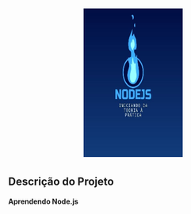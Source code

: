 <h1 align="center">
  <img src="./screenshots/NODEJS.jpg" alt="Node.js: Iniciando da Teoria à Prática" width="200" height="300">
 </h1>
  
## Descrição do Projeto
  <h4 color="red"> Aprendendo Node.js </h4>
